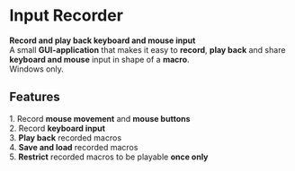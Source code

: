 [//]: # (generated using SlashBack 0.2.0)

# Input Recorder  
**Record and play back keyboard and mouse input**  
A small **GUI\-application** that makes it easy to **record**, **play back** and share **keyboard and mouse** input in shape of a **macro**\.  
Windows only\.  
  
## Features  
1\. Record **mouse movement** and **mouse buttons**  
2\. Record **keyboard input**  
3\. **Play back** recorded macros  
4\. **Save and load** recorded macros  
5\. **Restrict** recorded macros to be playable **once only**